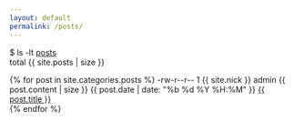 ```yaml
---
layout: default
permalink: /posts/
---
```


<p>$ ls -lt <a class="string" href="{{ site.url }}/posts/">posts</a><br />total {{ site.posts | size }}</p>
<p>
    {% for post in site.categories.posts %}
        -rw-r--r-- 1 {{ site.nick }} admin {{ post.content | size }} {{ post.date | date: "%b %d %Y %H:%M" }} <a class="string" href="{{ post.url }}">{{ post.title }}</a><br />
    {% endfor %}
</p>
